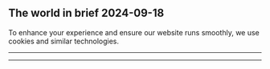 ## The world in brief 2024-09-18

To enhance your experience and ensure our website runs smoothly, we use
        cookies and similar technologies.

----------

----------
